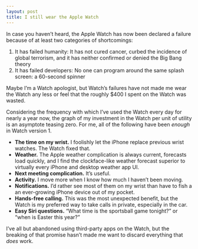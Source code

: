 ```yaml
---
layout: post
title: I still wear the Apple Watch
---
```


In case you haven’t heard, the Apple Watch has now been declared a failure because of at least two categories of shortcomings:

1. It has failed humanity: It has not cured cancer, curbed the incidence of global terrorism, and it has neither confirmed or denied the Big Bang theory
2. It has failed developers: No one can program around the same splash screen: a 60-second spinner

Maybe I’m a Watch apologist, but Watch’s failures have not made me wear the Watch any less or feel that the roughly $400 I spent on the Watch was wasted.

Considering the frequency with which I’ve used the Watch every day for nearly a year now, the graph of my investment in the Watch per unit of utility is an asymptote teasing zero. For me, all of the following have been *enough* in Watch version 1. 

- **The time on my wrist.** I foolishly let the iPhone replace previous wrist watches. The Watch fixed that.
- **Weather.** The Apple weather complication is always current, forecasts load quickly, and I find the clockface-like weather forecast superior to virtually every iPhone and desktop weather app UI.
- **Next meeting complication.** It’s useful.
- **Activity.** I move more when I know how much I haven’t been moving.
- **Notifications.** I’d rather see most of them on my wrist than have to fish a an ever-growing iPhone device out of my pocket.
- **Hands-free calling.** This was the most unexpected benefit, but the Watch is my preferred way to take calls in private, especially in the car.
- **Easy Siri questions.** “What time is the sportsball game tonight?” or “when is Easter this year?”

I’ve all but abandoned using third-party apps on the Watch, but the breaking of that promise hasn’t made me want to discard everything that *does* work.

